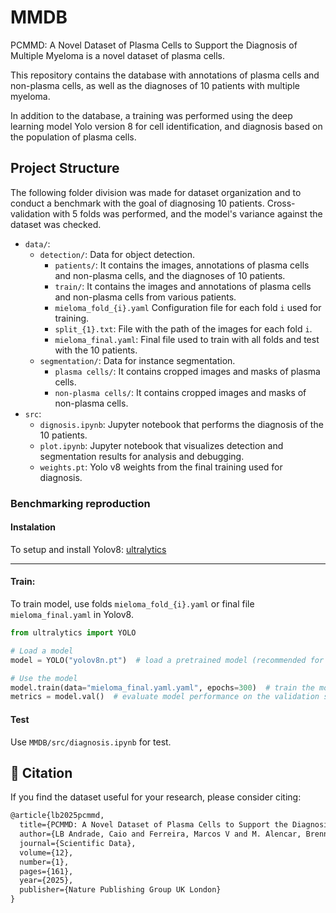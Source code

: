 # MMDB
PCMMD: A Novel Dataset of Plasma Cells to Support the Diagnosis of Multiple Myeloma is a novel dataset of plasma cells.

This repository contains the database with annotations of plasma cells and non-plasma cells, as well as the diagnoses of 10 patients with multiple myeloma.

In addition to the database, a training was performed using the deep learning model Yolo version 8 for cell identification, and diagnosis based on the population of plasma cells.

## Project Structure

The following folder division was made for dataset organization and to conduct a benchmark with the goal of diagnosing 10 patients. Cross-validation with 5 folds was performed, and the model's variance against the dataset was checked.

- `data/`:
  - `detection/`: Data for object detection.
    - `patients/`: It contains the images, annotations of plasma cells and non-plasma cells, and the diagnoses of 10 patients.
    - `train/`:  It contains the images and annotations of plasma cells and non-plasma cells from various patients.
    - `mieloma_fold_{i}.yaml` Configuration file for each fold `i` used for training.
    - `split_{1}.txt`: File with the path of the images for each fold `i`.
    - `mieloma_final.yaml`: Final file used to train with all folds and test with the 10 patients.
  - `segmentation/`: Data for instance segmentation.
    - `plasma cells/`: It contains cropped images and masks of plasma cells.
    - `non-plasma cells/`: It contains cropped images and masks of non-plasma cells.
- `src`:
  - `dignosis.ipynb`: Jupyter notebook that performs the diagnosis of the 10 patients.
  - `plot.ipynb`: Jupyter notebook that visualizes detection and segmentation results for analysis and debugging.
  - `weights.pt`: Yolo v8 weights from the final training used for diagnosis.



### Benchmarking reproduction

#### Instalation

To setup and install Yolov8: [ultralytics](https://github.com/ultralytics/ultralytics)

---

#### Train:

To train model, use folds `mieloma_fold_{i}.yaml` or final file `mieloma_final.yaml` in Yolov8.

```python
from ultralytics import YOLO

# Load a model
model = YOLO("yolov8n.pt")  # load a pretrained model (recommended for training)

# Use the model
model.train(data="mieloma_final.yaml.yaml", epochs=300)  # train the model
metrics = model.val()  # evaluate model performance on the validation set

```

#### Test

Use `MMDB/src/diagnosis.ipynb` for test.

##  📝 Citation

If you find the dataset useful for your research, please consider citing:

```latex
@article{lb2025pcmmd,
  title={PCMMD: A Novel Dataset of Plasma Cells to Support the Diagnosis of Multiple Myeloma},
  author={LB Andrade, Caio and Ferreira, Marcos V and M. Alencar, Brenno and SB Filho, Jorge L and A. Guimaraes, Matheus and Porto Cruz Moraes, Iarley and S. Lopes, Tiago J and S. dos Santos, Allan and M. dos Santos, Mariane and CS e Silva, Maria I and others},
  journal={Scientific Data},
  volume={12},
  number={1},
  pages={161},
  year={2025},
  publisher={Nature Publishing Group UK London}
}



